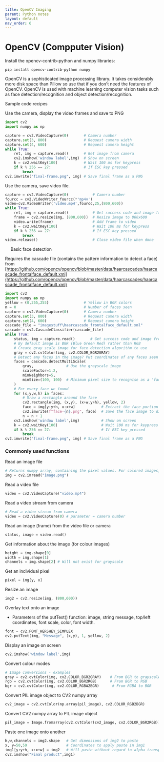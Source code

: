 ```yaml
---
title: OpenCV Imaging
parent: Python notes
layout: default
nav_order: 6
---
```


# OpenCV (Compputer Vision)

Install the opencv-contrib-python and numpy libraries:

```
pip install opencv-contrib-python numpy
```

OpenCV is a sophisticated image processing library. It takes considerably more disk space than Pillow so use that if you don't need the features of OpenCV. OpenCV is used with machine learning computer vision tasks such as face detection/recognition and object detection/recognition.

Sample code recipes

Use the camera, display the video frames and save to PNG

```py
import cv2
import numpy as np

capture = cv2.VideoCapture(0)       # Camera number
capture.set(3, 800)                 # Request camera width
capture.set(4, 600)                 # Request camera height
while True:
    ret, img = capture.read()       # Get image from camera
    cv2.imshow('window label',img)  # Show on screen
    k = cv2.waitKey(100)            # Wait 100 ms for keypress
    if k % 256 == 27:               # If ESC key pressed
        break
cv2.imwrite("final-frame.png", img) # Save final frame as a PNG
```

Use the camera, save video file.

```py
capture = cv2.VideoCapture(0)           # Camera number
fourcc = cv2.VideoWriter_fourcc(*'mp4v') 
video=cv2.VideoWriter('video.mp4',fourcc,25,(800,600))
while True:
    ret, img = capture.read()           # Get success code and image from camera
    frame = cv2.resize(img, (800,600))  # Resize image to 800x600
    video.write(frame)                  # Add frame to video
    k = cv2.waitKey(100)                # Wait 100 ms for keypress
    if k % 256 == 27:                   # If ESC key pressed
        break
video.release()                         # Close video file when done
```
 
Basic face detection

Requires the cascade file (contains the pattern information to detect a face) from [https://github.com/opencv/opencv/blob/master/data/haarcascades/haarcascade_frontalface_default.xml](https://github.com/opencv/opencv/blob/master/data/haarcascades/haarcascade_frontalface_default.xml)

```py
import cv2
import numpy as np
yellow = (0,255,255)                # Yellow in BGR colors
n = 0                               # Number of faces seen
capture = cv2.VideoCapture(0)       # Camera number
capture.set(3, 800)                 # Request camera width
capture.set(4, 600)                 # Request camera height
cascade_file = "imagestuff\haarcascade_frontalface_default.xml"
cascade = cv2.CascadeClassifier(cascade_file)
while True:
    status, img = capture.read()       # Get success code and image from camera
    # By default image is BGR (Blue Green Red) rather than RGB
    # Create gray scale image for face detection algorithm to use
    gray = cv2.cvtColor(img, cv2.COLOR_BGR2GRAY)
    # Detect any faces in the image? Put coordinates of any faces seen in an array
    faces = cascade.detectMultiScale(
        gray,               # Use the grayscale image
        scaleFactor=1.2,
        minNeighbors=5,     
        minSize=(100, 100)  # Minimum pixel size to recognise as a "face"
    )
    # For every face we found
    for (x,y,w,h) in faces:
        # Draw a rectangle around the face
        cv2.rectangle(img, (x,y), (x+w,y+h), yellow, 2)
        face = img[y:y+h, x:x+w]            # Extract the face portion of the image
        cv2.imwrite(f"face-{n}.png", face)  # Save the face image to disk
        n = n + 1
    cv2.imshow('window label',img)          # Show on screen
    k = cv2.waitKey(100)                    # Wait 100 ms for keypress
    if k % 256 == 27:                       # If ESC key pressed
        break
cv2.imwrite("final-frame.png", img) # Save final frame as a PNG
```

### Commonly used functions

Read an image file

```py
# Returns numpy array, containing the pixel values. For colored images, each pixel is represented as an array containing Red, Green and Blue and optionally Alpha channels.
img = cv2.imread("image.png")
```

Read a video file

```py
video = cv2.VideoCapture("video.mp4")
```

Read a video stream from camera

```py
# Read a video stream from camera
video = cv2.VideoCapture(0) # parameter = camera number
```

Read an image (frame) from the video file or camera

```py
status, image = video.read()
```

Get information about the image (for colour images)

```py
height = img.shape[0]
width = img.shape[1]
channels = img.shape[2] # Will not exist for grayscale
```

Get an individual pixel

```py
pixel = img[y, x]
```

Resize an image

```py
img2 = cv2.resize(img, (800,600))
```

Overlay text onto an image
* Parameters of the putText() function: image, string message, top/left coordinates, font scale, color, font width.

```py
font = cv2.FONT_HERSHEY_SIMPLEX
cv2.putText(img, "Message", (x,y), 1, yellow, 2)
```

Display an image on screen

```py
cv2.imshow('window label',img)
```

Convert colour modes

```py
# Image conversions - examples
gray = cv2.cvtColor(img, cv2.COLOR_BGR2GRAY)    # From BGR to grayscale
rgb = cv2.cvtColor(img, cv2.COLOR_BGR2RGB)      # From BGR to RGB
bgr = cv2.cvtColor(img, cv2.COLOR_RGBA2BGR)      # From RGBA to BGR
```

Convert PIL image object to CV2 numpy array

```py
cv2_image = cv2.cvtColor(np.array(pil_image), cv2.COLOR_RGB2BGR)
```

Convert CV2 numpy array to PIL image object

```py
pil_image = Image.fromarray(cv2.cvtColor(cv2_image, cv2.COLOR_BGR2RGB))
```

Paste one image onto another

```py
h,w,channels = img2.shape   # Get dimensions of img2 to paste
x, y=50,50                  # Coordinates to apply paste in img1
img1[y:y+h, x:x+w] = img2   # Will paste without regard to alpha transparency
cv2.imshow("Final product",img1)
```
